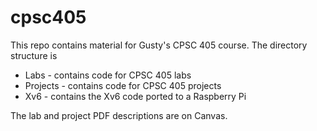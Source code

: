 # cpsc405

This repo contains material for Gusty's CPSC 405 course. The directory structure is

* Labs - contains code for CPSC 405 labs
* Projects - contains code for CPSC 405 projects
* Xv6 - contains the Xv6 code ported to a Raspberry Pi

The lab and project PDF descriptions are on Canvas.
